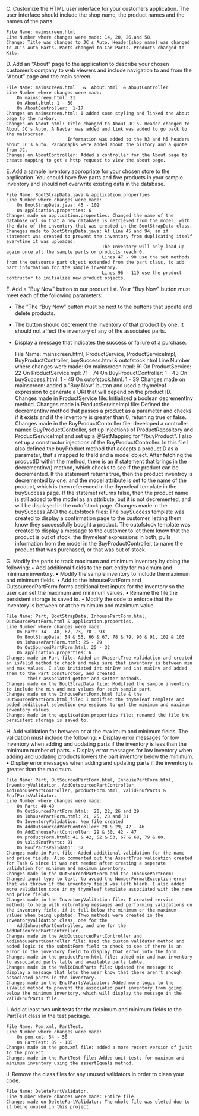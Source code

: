 
C.  Customize the HTML user interface for your customers application. The user interface should include the shop name, the product names and the names of the parts.
    
    File Name: mainscreen.html
    Line Number where changes were made: 14, 20, 26,and 58.
    Change: Title was changed to JC's Auto. Header(shop name) was changed to JC's Auto Parts. Parts changed to Car Parts. Products changed to Kits.

D.  Add an “About” page to the application to describe your chosen customer’s company to web viewers and include navigation to and from the “About” page and the main screen.
    
    File Name: mainscreen.html   &  About.html  & AboutController
    Line Number where changes were made: 
        On mainscreen.html: 21
        On About.html: 1 - 50
        On AboutController:  1-17 
    Changes on mainscreen.html: I added some styling and linked the About page to the navbar.
    Changes on About.html: Title changed to About JC's. Header changed to About JC's Auto. A Navbar was added and link was added to go back to the mainscreen.
                           Information was added to the h3 and h5 headers about JC's auto. Paragraphs were added about the history and a quote from JC.
    Changes on AboutController: Added a controller for the About page to create mapping to get a http request to view the about page.

E.  Add a sample inventory appropriate for your chosen store to the application. You should have five parts and five products in your sample inventory and should not overwrite existing data in the database.
    
    File Name: BootStrapData.java & application.properties
    Line Number where changes were made:
        On BootStrapData.java: 45 - 102
        On application.properties: 6
    Changes made on application.properties: Changed the name of the database url so that a new database is retrieved from the model, with the data of the inventory that was created in the BootStrapData class.
    Chaneges made to BootStrapData.java: At line 45 and 94, an if statement was created to prevent the inventory from duplicating itself everytime it was uploaded.
                                        The Inventory will only load up again once all the sample parts or products reach 0.
                                        Lines 47 - 90 use the set methods from the outsource part object extended from the part class, to add part information for the sample inventory.
                                        Lines 96 - 119 use the product contructor to initialize new product objects. 

F. Add a "Buy Now" button to our product list. Your "Buy Now" button must meet each of the following parameters:
- The "The “Buy Now” button must be next to the buttons that update and delete products.
- The button should decrement the inventory of that product by one. It should not affect the inventory of any of the associated parts.
- Display a message that indicates the success or failure of a purchase.

    
    File Name: mainscreen.html, ProductService, ProductServiceImpl, BuyProductController, buySuccess.html & outofstock.html
    Line Number where changes were made:
        On mainscreen.html: 91
        On ProductService: 22
        On ProductServiceImpl: 71 - 74
        On BuyProductController: 1 - 43
        On buySuccess.html: 1 - 49
        On outofstock.html: 1 - 39
    Changes made on mainscreen: added a "Buy Now" button and used a thymeleaf expression to generate a URl that will depend on the product ID.
    Changes made in ProductService file: Initialized a boolean decrementInv method.
    Changes made in ProductServiceImpl file: Defined the decrementInv method that passes a product as a parameter and checks if it exists and if the inventory is greater than 0, returning true or false. 
    Changes made in the BuyProductController file: developed a controller named BuyProductController, set up injections of ProductRepository and ProductServiceImpl and set up a @GetMapping for "/buyProduct". 
            I also set up a constructor injections of the BuyProductController. In this file I also defined the buyProduct method that accepts a productID as a parameter, that's mapped to theId and a model object.
            After fetching the productID within the method, there is an if statement that brings in the decrementInv() method, which checks to see if the product can be decremented. If the statement returns true, 
            then the product inventroy is decremented by one. and the model attribute is set to the name of the product, which is then referenced in the thymeleaf template in the buySuccess page.
            If the statemet returns false, then the product name is still added to the model as an attribute, but it is not decremented, and will be displayed in the outofstock page.
    Changes made in the buySuccess AND the outofstock files: The buySuccess template was created to display a confirmation page to the customer, letting them know they successfully bought a product. The outofstock template
            was created to display a message to the customer to let them know that the product is out of stock. the thymeleaf expressions in both, pulls information from the model in the BuyProductController, to name the product that
            was purchased, or that was out of stock. 

G.  Modify the parts to track maximum and minimum inventory by doing the following:
•  Add additional fields to the part entity for maximum and minimum inventory.
•  Modify the sample inventory to include the maximum and minimum fields.
•  Add to the InhousePartForm and OutsourcedPartForm forms additional text inputs for the inventory so the user can set the maximum and minimum values.
•  Rename the file the persistent storage is saved to.
•  Modify the code to enforce that the inventory is between or at the minimum and maximum value.

    File Name: Part, BootStrapData, InhousePartForm.html, OutSourcePartForm.html & application.properties.
    Line Number where changes were made:
        On Part: 34 - 48, 67, 73, 78 - 93
        On BootStrapData: 54 & 55, 66 & 67, 78 & 79, 90 & 91, 102 & 103
        On InhousePartForm.html: 25 - 29
        On OutSourcedPartForm.html: 25 - 32
        On application.properties: 6
    Changes made in Part file: Added an @AssertTrue validation and created an isValid method to check and make sure that inventory is between min and max values. I also initiated int minInv and int maxInv and added them to the Part consturctor, and created
            their associated getter and setter methods. 
    Changes made on the BootStrapData file: Modified the sample inventory to include the min and max values for each sample part. 
    Changes made on the InhousePartForm.html file & the OutSourcedPartForm.html file: I modified the thymeleaf template and added additional selection expressions to get the minimum and maximum inventory values.
    Changes made in the application.properties file: renamed the file the persistent storage is saved to.

H.  Add validation for between or at the maximum and minimum fields. The validation must include the following:
•  Display error messages for low inventory when adding and updating parts if the inventory is less than the minimum number of parts.
•  Display error messages for low inventory when adding and updating products lowers the part inventory below the minimum.
•  Display error messages when adding and updating parts if the inventory is greater than the maximum.

    File Name: Part, OutSourcedPartForm.html, InhousePartForm.html, InventoryValidation, AddOutsourcedPartController, AddInhousePartController, productForm.html, ValidEnufParts & EnufPartsValidator.
    Line Number where changes were made:
        On Part: 40-49
        On OutSourcedPartForm.html:  20, 22, 26 and 29
        On InhousePartForm.html: 21, 25, 28 and 31
        On InventoryValidation: New file created
        On AddOutsourcedPartController: 28 & 29, 42 - 46
        On AddInhousePartController: 29 & 30, 42 - 47
        On productForm.html: 41 & 42, 52 & 53, 67 & 68, 79 & 80.
        On ValidEnufParts: 21
        On EnufPartsValidator: 37
    Changes made in Part file: Added additional validation for the name and price fields. Also commented out the AssertTrue validation created for Task G since it was not needed after creating a seperate validation for minimum and maximum inventory.
    Changes made in the OutSourcedPartForm and the InhousePartForm: Changed input type to text, to avoid the NumberFormatException error that was thrown if the inventory field was left blank. I also added more validation code in my thymeleaf template associated with the name and price fields.
    Changes made in the InventoryValitation file: I created service methods to help with returnting messages and performing validations on the inventory field, if it fell below the minimum or the maximum values when being updated. Thwo methods were created in the InventoryValidation class, one for the
        AddInhousePartController, and one for the AddOutsourcedPartController. 
    Changes made in the AddOutsourcedPartController and AddInhousePartController file: Used the custom validator method and added logic to the submitForm field to check to see if there is an error in the inventory field to display that error into the form. 
    Changes made in the productForm.html file: added min and max inventory to associated parts table and available parts table.
    Changes made in the ValidEnufParts file: Updated the message to display a message that lets the user know that there aren't enough associated parts in the inventory. 
    Changes made in the EnufPartsValidator: Added more logic to the isValid method to prevent the associated part inventory from going below the minimum inventory, which will display the message in the ValidEnufParts file. 

I. Add at least two unit tests for the maximum and minimum fields to the PartTest class in the test package.

    File Name: Pom.xml, PartTest.
    Line Number where changes were made: 
        On pom.xml: 54 - 56
        On PartTest: 89 - 105
    Changes made in the pom.xml file: added a more recent version of junit to the project. 
    Changes made in the PartTest file: Added unit tests for maximum and minimum inventory using the assertEquals method.

J. Remove the class files for any unused validators in order to clean your code.

    File Name: DeletePartValidator.
    Line Number where chandes were made: Entire file.
    Changes made on DeletePartValidator: The whole file was eleted due to it being unused in this project. 